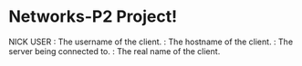 # Networks-P2 Project!



NICK <nickname>
USER <username> <hostname> <servername> <realname>
<username>: The username of the client.
<hostname>: The hostname of the client.
<servername>: The server being connected to.
<realname>: The real name of the client.
